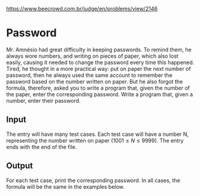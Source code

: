https://www.beecrowd.com.br/judge/en/problems/view/2146

# Password

Mr. Amnésio had great difficulty in keeping passwords. To remind them, he
always wore numbers, and writing on pieces of paper, which also lost easily,
causing it needed to change the password every time this happened. Tired, he
thought in a more practical way: put on paper the next number of password,
then he always used the same account to remember the password based on the
number written on paper. But he also forgot the formula, therefore, asked you
to write a program that, given the number of the paper, enter the
corresponding password. Write a program that, given a number, enter their
password.

## Input

The entry will have many test cases. Each test case will have a number N,
representing the number written on paper ($1001 \leq N \leq 9999$). The entry
ends with the end of the file.

## Output

For each test case, print the corresponding password. In all cases, the
formula will be the same in the examples below.
